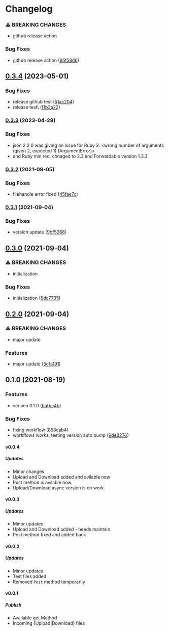 # Changelog

### ⚠ BREAKING CHANGES

* github release action

### Bug Fixes

* github release action ([95f59d6](https://github.com/7urkm3n/pcloud/commit/95f59d660ca20ea045bea8b47f25c7e79e6b6cfe))

## [0.3.4](https://github.com/7urkm3n/pcloud/compare/v0.3.3...v0.3.4) (2023-05-01)


### Bug Fixes

* release github test ([51ac204](https://github.com/7urkm3n/pcloud/commit/51ac2042e4bab63d2ecf86c801da42da980022a5))
* release test\ ([f1b3a22](https://github.com/7urkm3n/pcloud/commit/f1b3a220732a9d9f6a7772dd33b315602c56934b))

### [0.3.3](https://www.github.com/7urkm3n/pcloud/compare/v0.3.2...v0.3.3) (2023-04-28)


### Bug Fixes

* json 2.2.0 was giving an issue for Ruby 3. <wrong number of arguments (given 2, expected 1) (ArgumentError)>
* and Ruby min req. chnaged to 2.3 and Forwardable version 1.3.3

### [0.3.2](https://www.github.com/7urkm3n/pcloud/compare/v0.3.1...v0.3.2) (2021-09-05)


### Bug Fixes

* filehandle error fixed ([45fae7c](https://www.github.com/7urkm3n/pcloud/commit/45fae7c42fd483b86d42c80fd9e6a11619933a40))

### [0.3.1](https://www.github.com/7urkm3n/pcloud/compare/v0.3.0...v0.3.1) (2021-09-04)


### Bug Fixes

* version update ([9bf5268](https://www.github.com/7urkm3n/pcloud/commit/9bf52681a94e6b17ec721778bfaeee39c1750a36))

## [0.3.0](https://www.github.com/7urkm3n/pcloud/compare/v0.2.0...v0.3.0) (2021-09-04)


### ⚠ BREAKING CHANGES

* initialization

### Bug Fixes

* initialization ([6dc7735](https://www.github.com/7urkm3n/pcloud/commit/6dc77359c4bd3003ad05ed54705bfa70a6a95e62))

## [0.2.0](https://www.github.com/7urkm3n/pcloud/compare/v0.1.0...v0.2.0) (2021-09-04)


### ⚠ BREAKING CHANGES

* major update

### Features

* major update ([3c1a191](https://www.github.com/7urkm3n/pcloud/commit/3c1a1914606391739f08e29c264528ba3d02d112))

## 0.1.0 (2021-08-19)

### Features

- version 0.1.0 ([bafbe4b](https://www.github.com/7urkm3n/pcloud/commit/bafbe4b1d0301eb99446c703176eb35d6dc41336))

### Bug Fixes

- fixing workflow ([858cab4](https://www.github.com/7urkm3n/pcloud/commit/858cab495be548013c3e61756e626ce17cd38db3))
- workflows works, testing version auto bump ([9de8276](https://www.github.com/7urkm3n/pcloud/commit/9de82767c31c1ae003e268910b23108bba4f2e8c))

#### v0.0.4

##### Updates

- Minor changes
- Upload and Download added and avilable now
- Post method is avilable now.
- Upload/Download async version is on work.

#### v0.0.3

##### Updates

- Minor updates
- Upload and Download added - needs maintain
- Post method fixed and added back

#### v0.0.2

##### Updates

- Minor updates
- Test files added
- Removed `Post` method temporarily

#### v0.0.1

##### Publish

- Available get Method
- Incoming {Upload|Download} files
